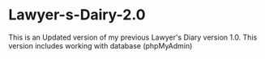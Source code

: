 # Lawyer-s-Dairy-2.0
This is an Updated version of my previous Lawyer's Diary version 1.0. This version includes working with database (phpMyAdmin)

